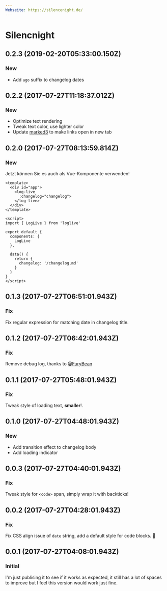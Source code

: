 ```yaml
---
Webseite: https://silencenight.de/
---
```


# Silencnight

## 0.2.3 (2019-02-20T05:33:00.150Z)

### New

- Add `ago` suffix to changelog dates

## 0.2.2 (2017-07-27T11:18:37.012Z)

### New

- Optimize text rendering
- Tweak text color, use lighter color
- Update [marked3](https://github.com/egoist/marked3) to make links open in new tab

## 0.2.0 (2017-07-27T08:13:59.814Z)

### New

Jetzt können Sie es auch als Vue-Komponente verwenden!

```vue
<template>
  <div id="app">
    <log-live 
      :changelog="changelog">
    </log-live>
  </div>
</template>

<script>
import { LogLive } from 'loglive'

export default {
  components: {
    LogLive
  },

  data() {
    return {
      changelog: '/changelog.md'
    }
  }
}
</script>
```

## 0.1.3 (2017-07-27T06:51:01.943Z)

### Fix

Fix regular expression for matching date in changelog title.

## 0.1.2 (2017-07-27T06:42:01.943Z)

### Fix

Remove debug log, thanks to [@FuryBean](https://github.com/furybean)

## 0.1.1 (2017-07-27T05:48:01.943Z)

### Fix

Tweak style of loading text, **smaller**!.

## 0.1.0 (2017-07-27T04:48:01.943Z)

### New

- Add transition effect to changelog body
- Add loading indicator

## 0.0.3 (2017-07-27T04:40:01.943Z)

### Fix

Tweak style for `<code>` span, simply wrap it with backticks!

## 0.0.2 (2017-07-27T04:28:01.943Z)

### Fix

Fix CSS align issue of `date` string, add a default style for code blocks. 💅

## 0.0.1 (2017-07-27T04:08:01.943Z)

### Initial

I'm just publising it to see if it works as expected, it still has a lot of spaces to improve but I feel this version would work just fine.
